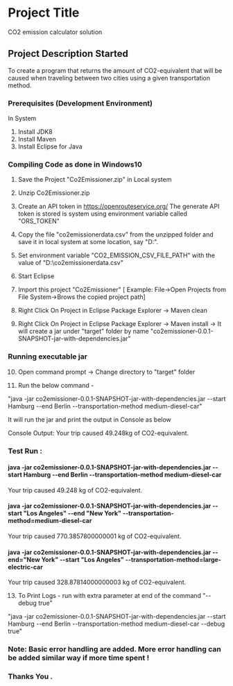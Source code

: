 # Project Title

CO2 emission calculator solution

## Project Description Started

To create a program that returns the amount of CO2-equivalent that will be caused when traveling between two cities using
a given transportation method.

### Prerequisites (Development Environment)

In System 

1. Install JDK8
2. Install Maven 
3. Install Eclipse for Java 


### Compiling Code as done in Windows10

1. Save the Project "Co2Emissioner.zip" in Local system
2. Unzip Co2Emissioner.zip
3. Create an API token in https://openrouteservice.org/ 
   The generate API token is stored is system using environment variable called "ORS_TOKEN"
4. Copy the file "co2emissionerdata.csv" from the unzipped folder and save it in local system at some location, say "D:\".
5. Set environment variable "CO2_EMISSION_CSV_FILE_PATH" with the value of "D:\co2emissionerdata.csv"

6. Start Eclipse
7. Import this project "Co2Emissioner" [ Example:  File->Open Projects from File System->Brows the copied project path]
8. Right Click On Project in Eclipse Package Explorer -> Maven clean
9. Right Click On Project in Eclipse Package Explorer -> Maven install
   -> It will create a jar under "target" folder by name "co2emissioner-0.0.1-SNAPSHOT-jar-with-dependencies.jar"

### Running executable jar
   
10. Open command prompt -> Change directory to "target" folder

11. Run the below command -

"java -jar co2emissioner-0.0.1-SNAPSHOT-jar-with-dependencies.jar --start Hamburg --end Berlin --transportation-method medium-diesel-car"

It will run the jar and print the output in Console as below 

Console Output:  Your trip caused 49.248kg of CO2-equivalent.

### Test Run : 

#### java -jar co2emissioner-0.0.1-SNAPSHOT-jar-with-dependencies.jar --start Hamburg --end Berlin --transportation-method medium-diesel-car

 Your trip caused 49.248 kg of CO2-equivalent.


#### java -jar co2emissioner-0.0.1-SNAPSHOT-jar-with-dependencies.jar --start "Los Angeles" --end "New York" --transportation-method=medium-diesel-car

 Your trip caused 770.3857800000001 kg of CO2-equivalent.


#### java -jar co2emissioner-0.0.1-SNAPSHOT-jar-with-dependencies.jar --end="New York" --start "Los Angeles" --transportation-method=large-electric-car

 Your trip caused 328.87814000000003 kg of CO2-equivalent.


13.  To Print Logs - run with extra parameter at end of the command "--debug true"  

"java -jar co2emissioner-0.0.1-SNAPSHOT-jar-with-dependencies.jar --start Hamburg --end Berlin --transportation-method medium-diesel-car --debug true"
   
  
### Note: Basic error handling are added. More error handling can be added similar way if more time spent !

### Thanks You . 
